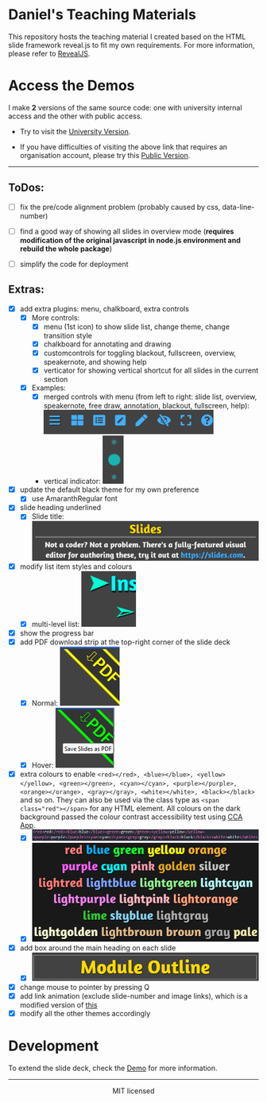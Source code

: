 # **Daniel's Teaching Materials**

This repository hosts the teaching material I created based on the HTML slide framework reveal.js to fit my own requirements. For more information, please refer to [RevealJS](https://revealjs.com).

# Access the Demos

I make **2** versions of the same source code: one with university internal access and the other with public access.

- Try to visit the [University Version](https://pages.github.falmouth.ac.uk/Daniel-Zhang/UK_Teaching/).

- If you have difficulties of visiting the above link that requires an organisation account, please try this [Public Version](https://libralibra.github.io/UK_Teaching/).

---

## ToDos:
- [ ] fix the pre/code alignment problem (probably caused by css, data-line-number)
- [ ] find a good way of showing all slides in overview mode (**requires modification of the original javascript in node.js environment and rebuild the whole package**)
- [ ] simplify the code for deployment


## Extras:

- [x] add extra plugins: menu, chalkboard, extra controls
    * [x] More controls:
        - [x] menu (1st icon) to show slide list, change theme, change transition style
        - [x] chalkboard for annotating and drawing
        - [x] customcontrols for toggling blackout, fullscreen, overview, speakernote, and showing help
        - [x] verticator for showing vertical shortcut for all slides in the current section
    * [x] Examples:
        - [x] merged controls with menu (from left to right: slide list, overview, speakernote, free draw, annotation, blackout, fullscreen, help): ![menu items](./examples/assets/menus.PNG "Menu Items")
        - vertical indicator: ![vertical indicator](./examples/assets/vert.PNG "Vertical Indicator")
- [x] update the default black theme for my own preference
   * [x] use AmaranthRegular font
- [x] slide heading underlined
    * [x] Slide title: ![Slide title](./examples/assets/title.PNG "Slide Title")
- [x] modify list item styles and colours
    * [x] multi-level list: ![List items](./examples/assets/list.PNG "Multi-level List")
- [x] show the progress bar
- [x] add PDF download strip at the top-right corner of the slide deck
    * [x] Normal: ![PDF download link](./examples/assets/pdf_download.PNG "PDF Download Link - normal")
    * [x] Hover: ![PDF download link hover](./examples/assets/pdf_download2.PNG "PDF Download Link - hover")
- [x] extra colours to enable `<red></red>, <blue></blue>, <yellow></yellow>, <green></green>, <cyan></cyan>, <purple></purple>, <orange></orange>, <gray></gray>, <white></white>, <black></black>` and so on. They can also be used via the class type as `<span class="red"></span>` for any HTML element. All colours on the dark background passed the colour contrast accessibility test using [CCA App](https://github.com/ThePacielloGroup/CCAe). 
    * [x] ![colour definition](./examples/assets/colours.png "color definition")
    * [x] ![result](./examples/assets/result.png "result")
- [x] add box around the main heading on each slide
    * [x] ![heading box](./examples/assets/heading_box.png)
- [x] change mouse to pointer by pressing Q
- [x] add link animation (exclude slide-number and image links), which is a modified version of [this](https://jsfiddle.net/hakim/Ht6Ym/)
- [x] modify all the other themes accordingly

# Development

To extend the slide deck, check the [Demo](./demo.html) for more information.


--- 
<div align="center">
  MIT licensed
</div>
